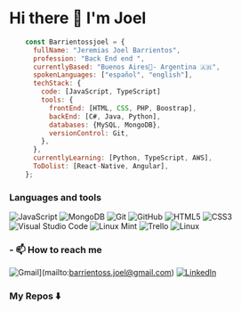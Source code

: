# <h1 align="left"> Hi there 👋 I'm Joel</h1>

```javascript
    const Barrientossjoel = {
      fullName: "Jeremias Joel Barrientos",
      profession: "Back End end ", 
      currentlyBased: "Buenos Aires📍- Argentina 🇦🇷",
      spokenLanguages: ["español", "english"],
      techStack: {
        code: [JavaScript, TypeScript]
        tools: {
          frontEnd: [HTML, CSS, PHP, Boostrap],
          backEnd: [C#, Java, Python],
          databases: {MySQL, MongoDB},
          versionControl: Git,
        },
      },
      currentlyLearning: [Python, TypeScript, AWS],
      ToDolist: [React-Native, Angular],
    };
   ```
   
### Languages and tools
![JavaScript](https://img.shields.io/badge/javascript-%23323330.svg?style=flat&logo=Javascript&logoColor=%23F7DF1E) ![MongoDB](https://img.shields.io/badge/MongoDB-%234ea94b.svg?style=flat&logo=MongoDB&logoColor=white) ![Git](https://img.shields.io/badge/git-%23F05033.svg?style=flat&logo=Git&logoColor=white) ![GitHub](https://img.shields.io/badge/Github-%23121011.svg?style=flat&logo=github&logoColor=white) ![HTML5](https://img.shields.io/badge/html5-%23E34F26.svg?style=flat&logo=HTML5&logoColor=white) ![CSS3](https://img.shields.io/badge/css3-%231572B6.svg?style=flat&logo=CSS3&logoColor=white) ![Visual Studio Code](https://img.shields.io/badge/Visual%20Studio%20Code-0078d7.svg?style=flat&logo=VS-Code&logoColor=white) ![Linux Mint](https://img.shields.io/badge/Linux%20Mint-87CF3E?style=flat&logo=Linux%20Mint&logoColor=white) ![Trello](https://img.shields.io/badge/Trello-%23026AA7.svg?style=flat&logo=Trello&logoColor=white) ![Linux](https://img.shields.io/badge/Linux-FCC624?style=flat&logo=Linux&logoColor=black)

### - 📫 How to reach me
![Gmail](https://img.shields.io/badge/Gmail-D14836?style=for-the-badge&logo=gmail&logoColor=white)](mailto:<barrientoss.joel@gmail.com>) 
[![LinkedIn](https://img.shields.io/badge/linkedin-%230077B5.svg?style=for-the-badge&logo=linkedin&logoColor=white)](https://https://www.linkedin.com/in/joelbarrientoss/)

### My Repos ⬇️
